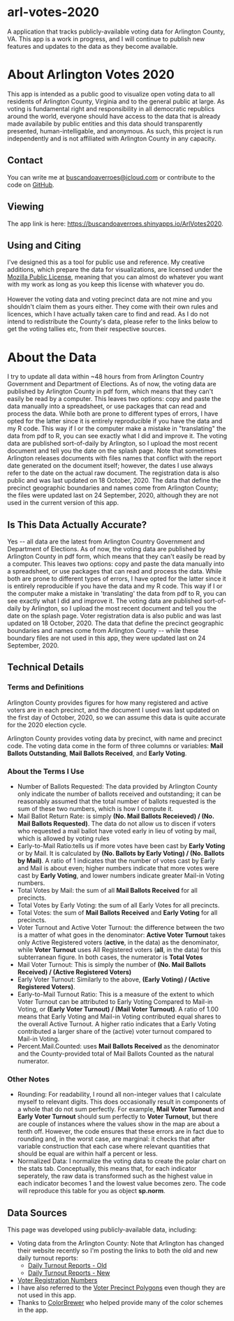 # arl-votes-2020
A application that tracks publicly-available voting data for Arlington County, VA. This app is a work in progress, and I will continue to publish new features and updates to the data as they become available.

# About Arlington Votes 2020
This app is intended as a public good to
visualize open voting data to all residents of Arlington County,
Virginia and to the general public at large. As voting is
fundamental right and responsibility in all democratic republics
around the world, everyone should have access to the data that
is already made availabile by public entities and
this data should transparently presented, human-intelligable, and anonymous. As such,
this project is run independently and is not affiliated with Arlington County in any
capacity.

## Contact
You can write me at buscandoaverroes@icloud.com or contribute to the code on [GitHub](https://github.com/buscandoaverroes/arl-votes-2020).

## Viewing
The app link is here: https://buscandoaverroes.shinyapps.io/ArlVotes2020. <br>

## Using and Citing
I've designed this as a tool for public use and reference.
My creative additions, which prepare the data for visualizations,
are licensed under the [Mozilla Public License](https://choosealicense.com/licenses/mpl-2.0/),
meaning that you can almost do whatever you want with my work
as long as you keep this license with whatever you do. <br><br>
However the voting data and voting precinct data are not mine and
you shouldn't claim them as yours either. They come with their own rules
and licences, which I have actually taken care to find and read.
As I do not intend to redistribute the County's data,
please refer to the links below to get the voting tallies etc,
from their respective sources.<br>

# About the Data
I try to update all data within ~48 hours from from Arlington Country Government and
Department of Elections. As of now, the voting data are published by
Arlington County in pdf form, which means that they can't easily be
read by a computer. This leaves two options: copy and paste the data
manually into a spreadsheet, or use packages that can read and process
the data. While both are prone to different types of errors, I have
opted for the latter since it is entirely reproducible if you have
the data and my R code. This way if I or the computer make a mistake
in "translating" the data from pdf to R, you can see exactly what I
did and improve it. The voting data are published sort-of-daily by
Arlington, so I upload the most recent document and tell you the
date on the splash page. Note that sometimes Arlington releases documents
with files names that conflict with the report date generated on the document
itself; however, the dates I use always refer to the date on the actual raw document.
The registration data is also public
and was last updated on 18 October, 2020. The data that define the
precinct geographic boundaries and names come from Arlington County;
the files were updated last on 24 September, 2020, although they are not used in
the current version of this app.


## Is This Data Actually Accurate?

Yes -- all data are the latest from Arlington Country Government and
Department of Elections. As of now, the voting data are published by
Arlington County in pdf form, which means that they can't easily be
read by a computer. This leaves two options: copy and paste the data
manually into a spreadsheet, or use packages that can read and process
the data. While both are prone to different types of errors, I have
opted for the latter since it is entirely reproducible if you have
the data and my R code. This way if I or the computer make a mistake
in 'translating' the data from pdf to R, you can see exactly what I
did and improve it. The voting data are published sort-of-daily by
Arlington, so I upload the most recent document and tell you the
date on the splash page. Voter registration data is also public
and was last updated on 18 October, 2020. The data that define the
precinct geographic boundaries and names come from Arlington County -- 
while these boundary files are not used in this app, they 
were updated last on 24 September, 2020.


## Technical Details

### Terms and Definitions

Arlington County provides figures for how many registered and active
voters are in each precinct, and the document I used was
last updated on the first day of October, 2020, so we can assume this
data is quite accurate for the 2020 election cycle. <br>

Arlington County provides voting data by precinct, with name and
precinct code. The voting data come in the form of three columns
or variables: **Mail Ballots Outstanding**, **Mail Ballots Received**,
and **Early Voting**.

### About the Terms I Use
- Number of Ballots Requested: The data provided by Arlington County
only indicate the number of ballots received and outstanding;
it can be reasonably assumed that the total number of ballots
requested is the sum of these two numbers, which is how I compute it.
- Mail Ballot Return Rate: is simply **(No. Mail Ballots Receieved)
/ (No. Mail Ballots Requested)**. The data do not allow us to discen
if voters who requested a mail ballot have voted early in lieu of
voting by mail, which is allowed by voting rules
- Early-to-Mail Ratio:tells us if more votes have been cast by
**Early Voting** or by Mail. It is calculated by
**(No. Ballots by Early Voting) / (No. Ballots by Mail)**.
A ratio of 1 indicates that the number of votes cast by
Early and Mail is about even; higher numbers indicate that
more votes were cast by **Early Voting**, and lower numbers
indicate greater Mail-in Voting numbers.
- Total Votes by Mail: the sum of all **Mail Ballots Received**
for all precincts.
- Total Votes by Early Voting: the sum of all Early Votes
for all precincts.
- Total Votes: the sum of **Mail Ballots Received** and
**Early Voting** for all precincts.
- Voter Turnout and Active Voter Turnout: the difference between
the two is a matter of what goes in the denominator:
**Active Voter Turnout** takes only Active Registered voters
(**active**, in the data) as the denominator, while **Voter Turnout**
uses All Registered voters (**all**, in the data) for this subterranean
figure. In both cases, the numerator is **Total Votes**
- Mail Voter Turnout: This is simply the number of
**(No. Mail Ballots Received) / (Active Registered Voters)**
- Early Voter Turnout: Similarly to the above, **(Early Voting) /
(Active Registered Voters)**.
- Early-to-Mail Turnout Ratio: This is a measure of the extent to which
Voter Turnout can be attributed to Early Voting Compared to Mail-in Voting,
or **(Early Voter Turnout) / (Mail Voter Turnout)**. A ratio of 1.00
means that Early Voting and Mail-in Voting contributed equal shares
to the overall Active Turnout. A higher ratio indicates that a Early
Voting contributed a larger share of the (active) voter turnout compared
to Mail-in Voting.
- Percent.Mail.Counted: uses **Mail Ballots Received** as the denominator and the County-provided
total of Mail Ballots Counted as the natural numerator.

### Other Notes

- Rounding: For readability, I round all non-integer values that I calculate
myself to relevant digits. This does occasionally result in components of a
whole that do not sum perfectly. For example, **Mail Voter Turnout** and
**Early Voter Turnout** should sum perfectly to **Voter Turnout**, but there
are couple of instances where the values show in the map are about a tenth
off. However, the code ensures that these errors are in fact due to rounding
and, in the worst case, are marginal: it checks that after variable
construction that each case where relevant quantities that should be equal
are within half a percent or less.
- Normalized Data: I normalize the voting data to create the polar chart on the
stats tab. Conceptually, this means that, for each indicator seperately, the raw
data is transformed such as the highest value in each indicator becomes 1 and the
lowest value becomes zero. The code will reproduce this table for you as object
**sp.norm**.

## Data Sources
This page was developed using publicly-available data, including:
- Voting data from the Arlington County: Note that Arlington has changed their website recently so I'm posting the links to both the old and new daily turnout reports:
	- [Daily Turnout Reports - Old](https://vote.arlingtonva.us/daily-turnout/)
	- [Daily Turnout Reports - New](https://vote.arlingtonva.us/Vote-by-Mail/Daily-Turnout)
- [Voter Registration Numbers](https://arlingtonva.s3.amazonaws.com/wp-content/uploads/sites/3/2020/10/Registrant_Counts_By_Locality.pdf)
- I have also referred to the [Voter Precinct Polygons](https://gisdata-arlgis.opendata.arcgis.com/datasets/voter-precinct-polygons) even though they are not used
in this app.
- Thanks to [ColorBrewer](https://colorbrewer2.org/) who helped provide many of the color schemes in the app.
